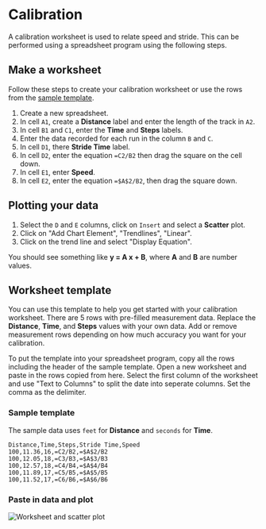 # Calibration

A calibration worksheet is used to relate speed and stride. This can be performed using a spreadsheet program using the following steps.

## Make a worksheet

Follow these steps to create your calibration worksheet or use the rows from the [sample template](#sample-template).

1. Create a new spreadsheet.
2. In cell ``A1``, create a **Distance** label and enter the length of the track in ``A2``.
3. In cell ``B1`` and ``C1``, enter the **Time** and **Steps** labels.
4. Enter the data recorded for each run in the column ``B`` and ``C``.
5. In cell ``D1``, there **Stride Time** label.
6. In cell ``D2``, enter the equation ``=C2/B2`` then drag the square on the cell down.
7. In cell ``E1``, enter **Speed**.
8. In cell ``E2``, enter the equation ``=$A$2/B2``, then drag the square down.

## Plotting your data

1. Select the ``D`` and ``E`` columns, click on ``Insert`` and select a **Scatter** plot.
2. Click on "Add Chart Element", "Trendlines", "Linear".
3. Click on the trend line and select "Display Equation".

You should see something like **y = A x + B**, where **A** and **B** are number values.

## Worksheet template

You can use this template to help you get started with your calibration worksheet. There are 5 rows with
pre-filled measurement data. Replace the **Distance**, **Time**, and **Steps** values with your own data.
Add or remove measurement rows depending on how much accuracy you want for your calibration.

To put the template into your spreadsheet program, copy all the rows including the header of the sample template. Open a new worksheet and paste in the rows copied from here. Select the first column of the
worksheet and use "Text to Columns" to split the date into seperate columns. Set the comma as the delimiter.

### Sample template

The sample data uses ``feet`` for **Distance** and ``seconds`` for **Time**.

```
Distance,Time,Steps,Stride Time,Speed
100,11.36,16,=C2/B2,=$A$2/B2
100,12.05,18,=C3/B3,=$A$3/B3
100,12.57,18,=C4/B4,=$A$4/B4
100,11.89,17,=C5/B5,=$A$5/B5
100,11.52,17,=C6/B6,=$A$6/B6
```

### Paste in data and plot

![Worksheet and scatter plot](/static/mb/projects/puma-rs-computer-shoe/calibrate-sheet.gif)
